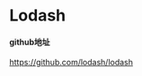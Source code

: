 <style lang="stylus" scoped>
  .demo-block {
    >div {
      margin-bottom: 20px;

      &:last-child {
        margin-bottom: 0;
      }
    }
  }
</style>

# Lodash
#### github地址
https://github.com/lodash/lodash

<div class="demo-block">
  <h-nativetool/>

</div>





